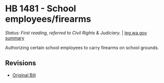 # HB 1481 - School employees/firearms
*Status: First reading, referred to Civil Rights & Judiciary.* | [leg.wa.gov summary](https://app.leg.wa.gov/billsummary?BillNumber=1481&Year=2021)

Authorizing certain school employees to carry firearms on school grounds.

## Revisions
* [Original Bill](1/)